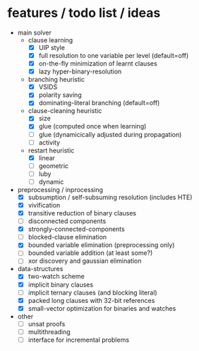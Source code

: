 # features / todo list / ideas
* main solver
  * clause learning
    - [x] UIP style
    - [x] full resolution to one variable per level (default=off)
    - [x] on-the-fly minimization of learnt clauses
    - [x] lazy hyper-binary-resolution
  * branching heuristic
    - [x] VSIDS
    - [x] polarity saving
    - [x] dominating-literal branching (default=off)
  * clause-cleaning heuristic
    - [x] size
    - [x] glue (computed once when learning)
    - [ ] glue (dynamicically adjusted during propagation)
    - [ ] activity
  * restart heuristic
    - [x] linear
    - [ ] geometric
    - [ ] luby
    - [ ] dynamic
* preprocessing / inprocessing
  - [x] subsumption / self-subsuming resolution (includes HTE)
  - [x] vivification
  - [x] transitive reduction of binary clauses
  - [ ] disconnected components
  - [x] strongly-connected-components
  - [ ] blocked-clause elimination
  - [x] bounded variable elimination (preprocessing only)
  - [ ] bounded variable addition (at least some?)
  - [ ] xor discovery and gaussian elimination
* data-structures
  - [x] two-watch scheme
  - [x] implicit binary clauses
  - [ ] implicit ternary clauses (and blocking literal)
  - [x] packed long clauses with 32-bit references
  - [x] small-vector optimization for binaries and watches
* other
  - [ ] unsat proofs
  - [ ] multithreading
  - [ ] interface for incremental problems

